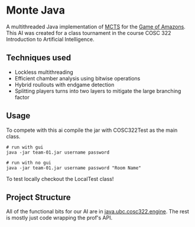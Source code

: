 # Monte Java

A multithreaded Java implementation of [MCTS](https://en.wikipedia.org/wiki/Monte_Carlo_tree_search) for the [Game of Amazons](https://en.wikipedia.org/wiki/Game_of_the_Amazons). This AI was created for a class tournament in the course COSC 322 Introduction to Artificial Intelligence.

## Techniques used

- Lockless multithreading
- Efficient chamber analysis using bitwise operations
- Hybrid roullouts with endgame detection
- Splitting players turns into two layers to mitigate the large branching factor

## Usage

To compete with this ai compile the jar with COSC322Test as the main class.

```
# run with gui
java -jar team-01.jar username password
```

```
# run with no gui
java -jar team-01.jar username password "Room Name"
```

 To test locally checkout the LocalTest class!

## Project Structure

All of the functional bits for our AI are in [java.ubc.cosc322.engine](src/main/java/ubc/cosc322/engine). The rest is mostly just code wrapping the prof's API.
